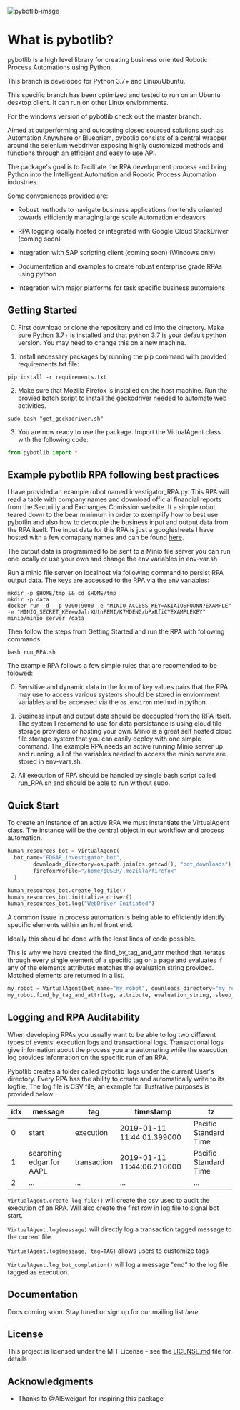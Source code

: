 
![pybotlib-image](https://github.com/dkatz23238/pybotlib/raw/master/img/pybotlib.png)

# What is pybotlib?
pybotlib is a high level library for creating business oriented Robotic Process Automations using Python.

This branch is developed for Python 3.7+ and Linux/Ubuntu.

This specific branch has been optimized and tested to run on an Ubuntu desktop client. It can run on other Linux enviornments.

For the windows version of pybotlib check out the master branch.

Aimed at outperforming and outcosting closed sourced solutions such as Automation Anywhere or Blueprism, pybotlib consists of a central wrapper around the selenium webdriver exposing highly customized methods and functions through an efficient and easy to use API.

The package's goal is to facilitate the RPA development process and bring Python into the Intelligent Automation and Robotic Process Automation industries.

Some conveniences  provided are:

 - Robust methods to navigate business applications frontends oriented towards efficiently managing large scale Automation endeavors

 - RPA logging locally hosted or integrated with Google Cloud StackDriver (coming soon)

 - Integration with SAP scripting client (coming soon) (Windows only)
 - Documentation and examples to create robust enterprise grade RPAs using python

 - Integration with major platforms for task specific business automaions

## Getting Started

 0) First download or clone the repository and cd into the directory. Make sure Python 3.7+ is installed and that python 3.7 is your default python version. You may need to change this on a new machine.

 1) Install necessary packages by running the pip command with provided requirements.txt file:

```
pip install -r requirements.txt
```

2) Make sure that Mozilla Firefox is installed on the host machine. Run the provied batch script to install the geckodriver needed to automate web activities.

```
sudo bash "get_geckodriver.sh"
```

3) You are now ready to use the package. Import the VirtualAgent class with the following code:

``` py
from pybotlib import *
```

## Example pybotlib RPA following best practices


I have provided an example robot named investigator_RPA.py. This RPA will read a table with company names and download official financial reports from the Securitiy and Exchanges Comission website. It a simple robot teared down to the bear minimum in order to exemplify how to best use pybotlin and also how to decouple the business input and output data from the RPA itself. The input data for this RPA is just a googlesheets I have hosted with a few comapany names and can be found [here](https://docs.google.com/spreadsheets/d/1pBecz5Db9eK0QDR_oePmamdaFtEiCaO69RaE-Ozduko/edit?usp=sharing).


The output data is programmed to be sent to a Minio file server you can run one locally or use your own and change the env variables in env-var.sh


Run a minio file server on localhost via following command to persist RPA output data. The keys are accessed to the RPA via the env variables:
``` 
mkdir -p $HOME/tmp && cd $HOME/tmp
mkdir -p data
docker run -d  -p 9000:9000 -e "MINIO_ACCESS_KEY=AKIAIOSFODNN7EXAMPLE" -e "MINIO_SECRET_KEY=wJalrXUtnFEMI/K7MDENG/bPxRfiCYEXAMPLEKEY" minio/minio server /data
```

Then follow the steps from Getting Started and run the RPA with following commands:
``` 
bash run_RPA.sh
```

The example RPA follows a few simple rules that are recomended to be folowed:

0. Sensitive and dynamic data in the form of key values pairs that the RPA may use to access various systems should be stored in enviornment variables and be accessed via the  ``` os.environ ``` method in python.

1. Business input and output data should be decoupled from the RPA itself. The system I recomend to use for data persistance is using cloud file storage providers or hosting your own. Minio is a great self hosted cloud file storage system that you can easily deploy with one simple command. The example RPA needs an active running Minio server up and running, all of the variables needed to access the minio server are stored in env-vars.sh. 

2. All execution of RPA should be handled by single bash script called run_RPA.sh and should be able to run without sudo.


## Quick Start

To create an instance of an active RPA we must instantiate the VirtualAgent class. The instance will be the central object in our workflow and process automation.


``` py
human_resources_bot = VirtualAgent(
  bot_name="EDGAR_investigator_bot",
		downloads_directory=os.path.join(os.getcwd(), "bot_downloads"),
		firefoxProfile="/home/$USER/.mozilla/firefox"
  )

human_resources_bot.create_log_file()
human_resources_bot.initialize_driver()
human_resources_bot.log("WebDriver Initiated")
```

A common issue in process automation is being able to efficiently identify specific elements within an html front end.

Ideally this should be done with the least lines of code possible.

This is why we have created the find_by_tag_and_attr method that iterates through every single element of a specific tag on a page and evaluates if any of the elements attributes matches the evaluation string provided. Matched elements are returned in a list.

``` py
my_robot = VirtualAgent(bot_name="my_robot", downloads_directory="my_robot_downloads_folder")
my_robot.find_by_tag_and_attr(tag, attribute, evaluation_string, sleep_secs)
```

## Logging and RPA Auditability

When developing RPAs you usually want to be able to log two different types of events: execution logs and transactional logs. Transactional logs give information about the process you are automating while the execution log provides information on the specific run of an RPA.

Pybotlib creates a folder called pybotlib_logs under the current User's directory. Every RPA has the ability to create and automatically write to its logfile. The log file is CSV file, an example for illustrative purposes is provided below:

| idx | message                  | tag         | timestamp                  | tz                    |
|-----|--------------------------|-------------|----------------------------|-----------------------|
| 0   | start                    | execution   | 2019-01-11 11:44:01.399000 | Pacific Standard Time |
| 1   | searching edgar for AAPL | transaction | 2019-01-11 11:44:06.216000 | Pacific Standard Time |
| 2   | ...                      | ...         | ...                        | ...                   |

```VirtualAgent.create_log_file()``` will create the csv used to audit the execution of an RPA. Will also create the first row in log file to signal bot start.

```VirtualAgent.log(message)``` will directly log a transaction tagged message to the current file.

```VirtualAgent.log(message, tag=TAG)``` allows users to customize tags

```VirtualAgent.log_bot_completion()``` will log a message "end" to the log file tagged as execution.

## Documentation

Docs coming soon. Stay tuned or sign up for our mailing list *here*

## License

This project is licensed under the MIT License - see the [LICENSE.md](LICENSE.md) file for details

## Acknowledgments

* Thanks to @AlSweigart for inspiring this package
